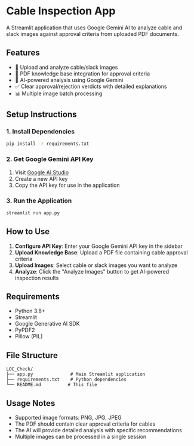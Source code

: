# Cable Inspection App

A Streamlit application that uses Google Gemini AI to analyze cable and slack images against approval criteria from uploaded PDF documents.

## Features

- 🔌 Upload and analyze cable/slack images
- 📄 PDF knowledge base integration for approval criteria
- 🤖 AI-powered analysis using Google Gemini
- ✅ Clear approval/rejection verdicts with detailed explanations
- 📊 Multiple image batch processing

## Setup Instructions

### 1. Install Dependencies

```bash
pip install -r requirements.txt
```

### 2. Get Google Gemini API Key

1. Visit [Google AI Studio](https://aistudio.google.com/app/apikey)
2. Create a new API key
3. Copy the API key for use in the application

### 3. Run the Application

```bash
streamlit run app.py
```

## How to Use

1. **Configure API Key**: Enter your Google Gemini API key in the sidebar
2. **Upload Knowledge Base**: Upload a PDF file containing cable approval criteria
3. **Upload Images**: Select cable or slack images you want to analyze
4. **Analyze**: Click the "Analyze Images" button to get AI-powered inspection results

## Requirements

- Python 3.8+
- Streamlit
- Google Generative AI SDK
- PyPDF2
- Pillow (PIL)

## File Structure

```
LOC_Check/
├── app.py              # Main Streamlit application
├── requirements.txt    # Python dependencies
└── README.md          # This file
```

## Usage Notes

- Supported image formats: PNG, JPG, JPEG
- The PDF should contain clear approval criteria for cables
- The AI will provide detailed analysis with specific recommendations
- Multiple images can be processed in a single session